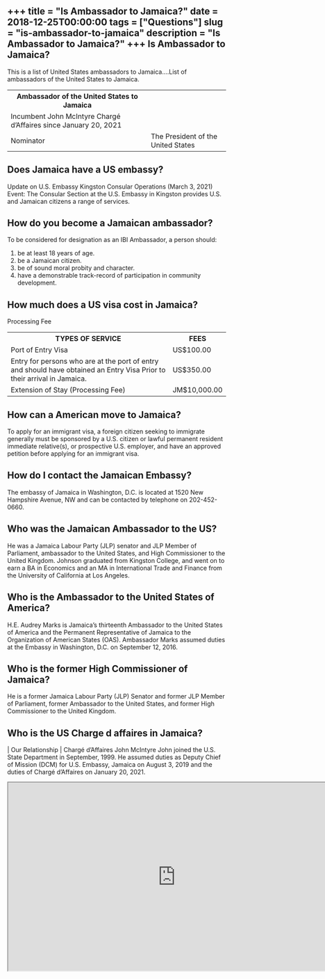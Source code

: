 +++
title = "Is Ambassador to Jamaica?"
date = 2018-12-25T00:00:00
tags = ["Questions"]
slug = "is-ambassador-to-jamaica"
description = "Is Ambassador to Jamaica?"
+++
Is Ambassador to Jamaica?
-------------------------

This is a list of United States ambassadors to Jamaica….List of ambassadors of the United States to Jamaica.

<table><tr><th>Ambassador of the United States to Jamaica</th></tr><tr><td>Incumbent John McIntyre Chargé d’Affaires since January 20, 2021</td></tr><tr><td>Nominator</td><td>The President of the United States</td></tr></table>

Does Jamaica have a US embassy?
-------------------------------

Update on U.S. Embassy Kingston Consular Operations (March 3, 2021) Event: The Consular Section at the U.S. Embassy in Kingston provides U.S. and Jamaican citizens a range of services.

How do you become a Jamaican ambassador?
----------------------------------------

To be considered for designation as an IBI Ambassador, a person should:

1. be at least 18 years of age.
2. be a Jamaican citizen.
3. be of sound moral probity and character.
4. have a demonstrable track-record of participation in community development.

How much does a US visa cost in Jamaica?
----------------------------------------

Processing Fee

<table><tr><th>TYPES OF SERVICE</th><th>FEES</th></tr><tr><td>Port of Entry Visa</td><td>US$100.00</td></tr><tr><td>Entry for persons who are at the port of entry and should have obtained an Entry Visa Prior to their arrival in Jamaica.</td><td>US$350.00</td></tr><tr><td>Extension of Stay (Processing Fee)</td><td>JM$10,000.00</td></tr></table>

How can a American move to Jamaica?
-----------------------------------

To apply for an immigrant visa, a foreign citizen seeking to immigrate generally must be sponsored by a U.S. citizen or lawful permanent resident immediate relative(s), or prospective U.S. employer, and have an approved petition before applying for an immigrant visa.

How do I contact the Jamaican Embassy?
--------------------------------------

The embassy of Jamaica in Washington, D.C. is located at 1520 New Hampshire Avenue, NW and can be contacted by telephone on 202-452-0660.

Who was the Jamaican Ambassador to the US?
------------------------------------------

He was a Jamaica Labour Party (JLP) senator and JLP Member of Parliament, ambassador to the United States, and High Commissioner to the United Kingdom. Johnson graduated from Kingston College, and went on to earn a BA in Economics and an MA in International Trade and Finance from the University of California at Los Angeles.

Who is the Ambassador to the United States of America?
------------------------------------------------------

H.E. Audrey Marks is Jamaica’s thirteenth Ambassador to the United States of America and the Permanent Representative of Jamaica to the Organization of American States (OAS). Ambassador Marks assumed duties at the Embassy in Washington, D.C. on September 12, 2016.

Who is the former High Commissioner of Jamaica?
-----------------------------------------------

He is a former Jamaica Labour Party (JLP) Senator and former JLP Member of Parliament, former Ambassador to the United States, and former High Commissioner to the United Kingdom.

Who is the US Charge d affaires in Jamaica?
-------------------------------------------

| Our Relationship | Chargé d’Affaires John McIntyre John joined the U.S. State Department in September, 1999. He assumed duties as Deputy Chief of Mission (DCM) for U.S. Embassy, Jamaica on August 3, 2019 and the duties of Chargé d’Affaires on January 20, 2021.

<iframe allow="accelerometer; autoplay; clipboard-write; encrypted-media; gyroscope; picture-in-picture" allowfullscreen="" class="__youtube_prefs__  epyt-is-override  no-lazyload" data-no-lazy="1" data-origheight="433" data-origwidth="770" data-skipgform_ajax_framebjll="" height="433" id="_ytid_74080" loading="lazy" src="https://www.youtube.com/embed/5XAalv1IIM4?enablejsapi=1&autoplay=0&cc_load_policy=0&cc_lang_pref=&iv_load_policy=1&loop=0&modestbranding=0&rel=1&fs=1&playsinline=0&autohide=2&theme=dark&color=red&controls=1&" title="YouTube player" width="770"></iframe>